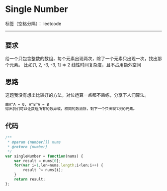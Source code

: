 ﻿# Single Number

标签（空格分隔）： leetcode

---

## 要求
给一个只包含整数的数组，每个元素出现两次，除了一个元素只出现一次，找出那个元素。
比如[1, 2, -3, -3, 1] => 2
线性时间复杂度，且不占用额外空间

## 思路
这题我没有想出比较好的方法，对位运算一点都不熟练，分享下人们算法。
```md
由A^A = 0, A^B^A = B
得出我们可以让数组所有的数异或，相同的数消除，剩下一个只出现1次的元素。
```

## 代码
```js
/**
 * @param {number[]} nums
 * @return {number}
 */
var singleNumber = function(nums) {
    var result = nums[0];
    for(var i=1,len=nums.length;i<len;i++) {
        result ^= nums[i];
    }
    return result;
};
```





